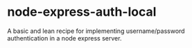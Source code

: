 # node-express-auth-local
A basic and lean recipe for implementing username/password authentication in a node express server.
